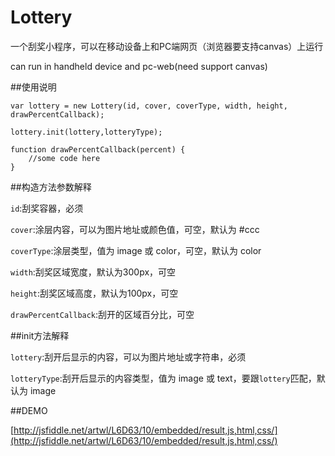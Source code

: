 Lottery
=======
一个刮奖小程序，可以在移动设备上和PC端网页（浏览器要支持canvas）上运行

can run in handheld device and pc-web(need support canvas)

##使用说明


    var lottery = new Lottery(id, cover, coverType, width, height, drawPercentCallback);
    
    lottery.init(lottery,lotteryType);
    
    function drawPercentCallback(percent) {
        //some code here
    }

##构造方法参数解释

`id`:刮奖容器，必须

`cover`:涂层内容，可以为图片地址或颜色值，可空，默认为 #ccc

`coverType`:涂层类型，值为 image 或 color，可空，默认为 color

`width`:刮奖区域宽度，默认为300px，可空

`height`:刮奖区域高度，默认为100px，可空

`drawPercentCallback`:刮开的区域百分比，可空

##init方法解释

`lottery`:刮开后显示的内容，可以为图片地址或字符串，必须

`lotteryType`:刮开后显示的内容类型，值为 image 或 text，要跟`lottery`匹配，默认为 image


##DEMO

[http://jsfiddle.net/artwl/L6D63/10/embedded/result,js,html,css/](http://jsfiddle.net/artwl/L6D63/10/embedded/result,js,html,css/)

